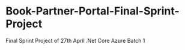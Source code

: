 # Book-Partner-Portal-Final-Sprint-Project
Final Sprint Project of 27th April .Net Core Azure Batch 1
